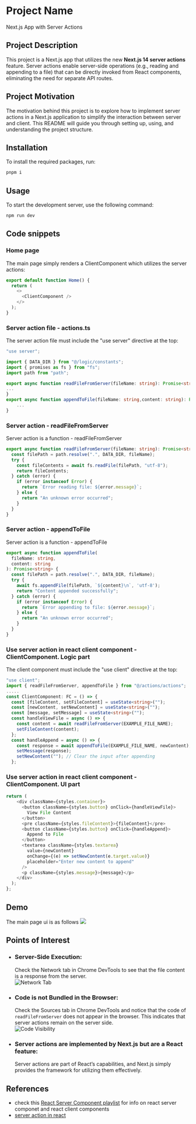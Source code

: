 <h1>Project Name</h1>
Next.js App with Server Actions



<h2 id="project-description">Project Description</h2>
This project is a Next.js app that utilizes the new <strong>Next.js 14 server actions</strong> feature. Server actions enable server-side operations (e.g., reading and appending to a file) that can be directly invoked from React components, eliminating the need for separate API routes. 

<h2>Project Motivation</h2>
The motivation behind this project is to explore how to implement server actions in a Next.js application to simplify the interaction between server and client. This README will guide you through setting up, using, and understanding the project structure.


<h2 id="installation">Installation</h2>
To install the required packages, run:

```bash
pnpm i
```

<h2 id="usage">Usage</h2>
To start the development server, use the following command:

```bash
npm run dev
```

<h2>Code snippets</h2>

<h3>Home page</h3>
The main page simply renders a ClientComponent which utilizes the server actions:

```ts
export default function Home() {
  return (
    <>
      <ClientComponent />
    </>
  );
}
```

<h3>Server action file - actions.ts</h3>
The server action file must include the "use server" directive at the top:

```ts
"use server";

import { DATA_DIR } from "@/logic/constants";
import { promises as fs } from "fs";
import path from "path";

export async function readFileFromServer(fileName: string): Promise<string> {
...
}
export async function appendToFile(fileName: string,content: string): Promise<string> {
    ...
}
```

<h3>Server action - readFileFromServer</h3>
Server action is a function - readFileFromServer

```ts
export async function readFileFromServer(fileName: string): Promise<string> {
  const filePath = path.resolve(".", DATA_DIR, fileName);
  try {
    const fileContents = await fs.readFile(filePath, "utf-8");
    return fileContents;
  } catch (error) {
    if (error instanceof Error) {
      return `Error reading file: ${error.message}`;
    } else {
      return "An unknown error occurred";
    }
  }
}
```

<h3>Server action - appendToFile</h3>
Server action is a function - appendToFile

```ts
export async function appendToFile(
  fileName: string,
  content: string
): Promise<string> {
  const filePath = path.resolve(".", DATA_DIR, fileName);
  try {
    await fs.appendFile(filePath, `${content}\n`, 'utf-8'); 
    return "Content appended successfully";
  } catch (error) {
    if (error instanceof Error) {
      return `Error appending to file: ${error.message}`;
    } else {
      return "An unknown error occurred";
    }
  }
}
```

<h3>Use server action in react client component - ClientComponent. Logic part</h3>
The client component must include the "use client" directive at the top:

```ts
"use client";
import { readFileFromServer, appendToFile } from "@/actions/actions";
.....
const ClientComponent: FC = () => {
  const [fileContent, setFileContent] = useState<string>("");
  const [newContent, setNewContent] = useState<string>("");
  const [message, setMessage] = useState<string>("");
  const handleViewFile = async () => {
    const content = await readFileFromServer(EXAMPLE_FILE_NAME);
    setFileContent(content);
  };
  const handleAppend = async () => {
    const response = await appendToFile(EXAMPLE_FILE_NAME, newContent);
    setMessage(response);
    setNewContent(""); // Clear the input after appending
  };
```
<h3>Use server action in react client component - ClientComponent. UI part</h3>

```ts
return (
    <div className={styles.container}>
      <button className={styles.button} onClick={handleViewFile}>
        View File Content
      </button>
      <pre className={styles.fileContent}>{fileContent}</pre>
      <button className={styles.button} onClick={handleAppend}>
        Append to File
      </button>
      <textarea className={styles.textarea}
        value={newContent}
        onChange={(e) => setNewContent(e.target.value)}
        placeholder="Enter new content to append"
      />
      <p className={styles.message}>{message}</p>
    </div>
  );
};
```
<h2 id="demo">Demo</h2>
The main page ui is as follows

<img src='./figs/demo.png'/>

<h2 id="points-of-interest">Points of Interest</h2>
<ul>
  <li>
    <h3>Server-Side Execution:</h3> Check the Network tab in Chrome DevTools to see that the file content is a response from the server.
    <br />
    <img src='./figs/network-server-action.png' alt='Network Tab' />
  </li>
  <li>
    <h3>Code is not Bundled in the Browser:</h3> Check the Sources tab in Chrome DevTools and notice that the code of <code>readFileFromServer</code> does not appear in the browser. This indicates that server actions remain on the server side.
    <br />
    <img src='./figs/server-action-code-not-in-browser.png' alt='Code Visibility' />
  </li>
<li>
    <h3>Server actions are implemented by Next.js but are a React feature:</h3> Server actions are part of React’s capabilities, and Next.js simply provides the framework for utilizing them effectively.
  </li></ul>


<h2 id="references">References</h2>
<ul>
    <li>check this <a href='https://www.youtube.com/playlist?list=PLT6u32ApxFVBskjKDMxQZL2kHIj3eeue0'>React Server Component playlist</a> for info on react server componet and react client components</li>
    <li><a href='https://react.dev/reference/rsc/server-actions'>server action in react</a></li>
</ul>

